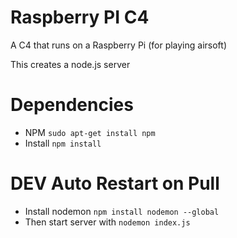 # Raspberry PI C4
A C4 that runs on a Raspberry Pi (for playing airsoft)

This creates a node.js server

# Dependencies
- NPM ```sudo apt-get install npm```
- Install ```npm install```


# DEV Auto Restart on Pull
- Install nodemon ```npm install nodemon --global```
- Then start server with ```nodemon index.js```
